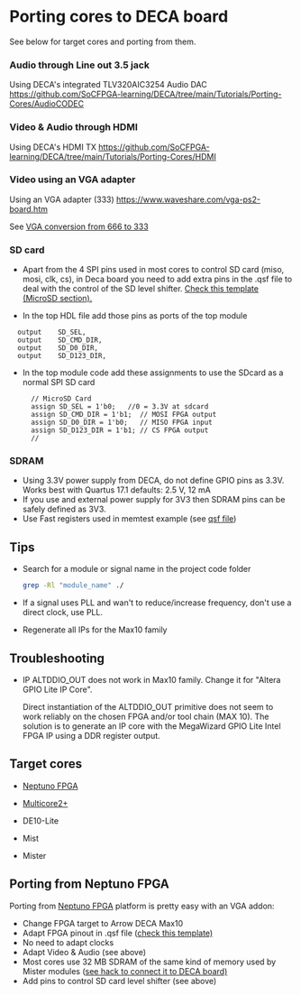 # Porting cores to DECA board

See below for target cores and porting from them.

### Audio through Line out 3.5 jack

Using DECA's integrated TLV320AIC3254 Audio DAC https://github.com/SoCFPGA-learning/DECA/tree/main/Tutorials/Porting-Cores/AudioCODEC

### Video & Audio through HDMI

Using DECA's HDMI TX https://github.com/SoCFPGA-learning/DECA/tree/main/Tutorials/Porting-Cores/HDMI

### Video using an VGA adapter

Using an VGA adapter (333)  https://www.waveshare.com/vga-ps2-board.htm

See [VGA conversion from 666 to 333](VGA333/README.md)

### SD card 

* Apart from the 4 SPI pins used in most cores to control SD card (miso, mosi, clk, cs), in Deca board you need to add extra pins in the .qsf file to deal with the control of the SD level shifter. [Check this template (MicroSD section). ](https://github.com/SoCFPGA-learning/DECA/blob/main/Projects/DECA_Neptuno_board_test/Deca/tld_test_placa_deca_neptuno.qsf)

* In the top HDL file add those pins as ports of the top module 

```
  output	SD_SEL,
  output	SD_CMD_DIR,
  output	SD_D0_DIR,
  output	SD_D123_DIR,
```

* In the top module code add these assignments to use the SDcard as a normal SPI SD card

  ```
    // MicroSD Card 
    assign SD_SEL = 1'b0;   //0 = 3.3V at sdcard		
    assign SD_CMD_DIR = 1'b1;  // MOSI FPGA output	
    assign SD_D0_DIR = 1'b0;   // MISO FPGA input	
    assign SD_D123_DIR = 1'b1; // CS FPGA output	
    // 
  ```




### SDRAM

* Using 3.3V power supply from DECA, do not define GPIO pins as 3.3V.  Works best with Quartus 17.1 defaults: 2.5 V, 12 mA
* If you use and external power supply for 3V3 then SDRAM pins can be safely defined as 3V3.
* Use Fast registers used in memtest example (see [qsf file](https://github.com/SoCFPGA-learning/DECA/raw/main/Projects/MemTest_Mister/synth/DECA/memtest_deca.qsf))



## Tips

* Search for a module or signal name in the project code folder

  ```sh
  grep -Rl "module_name" ./
  ```

* If a signal uses PLL and wan't to reduce/increase frequency, don't use a direct clock, use PLL. 

* Regenerate all IPs for the Max10 family

  


## Troubleshooting

* IP ALTDDIO_OUT  does not work in Max10 family. Change it for "Altera GPIO Lite IP Core".

  Direct instantiation of the ALTDDIO_OUT primitive does not seem to work reliably on the chosen FPGA and/or tool chain (MAX 10). The solution is to generate an IP core with the MegaWizard GPIO Lite Intel FPGA IP using a DDR register output.



## Target cores

* [Neptuno FPGA](https://github.com/neptuno-fpga/) 

* [Multicore2+](https://gitlab.com/victor.trucco/Multicore_Bitstreams) 

* DE10-Lite

* Mist

* Mister

  

## Porting from Neptuno FPGA

Porting from [Neptuno FPGA](https://github.com/neptuno-fpga/) platform is pretty easy with an VGA addon:

* Change FPGA target to Arrow DECA Max10
* Adapt FPGA pinout in .qsf file ([check this template)](https://github.com/SoCFPGA-learning/DECA/blob/main/Projects/DECA_Neptuno_board_test/Deca/tld_test_placa_deca_neptuno.qsf)
* No need to adapt clocks
* Adapt Video & Audio  (see above)
* Most cores use 32 MB SDRAM of the same kind of memory used by Mister modules ([see hack to connect it to DECA board)](https://github.com/SoCFPGA-learning/DECA/tree/main/Projects/sdram_mister_deca)
* Add pins to control SD card level shifter (see above)



